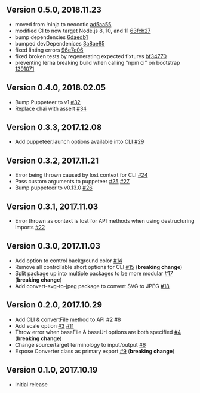 ## Version 0.5.0, 2018.11.23

* moved from !ninja to neocotic [ad5aa55](https://github.com/neocotic/convert-svg/commit/ad5aa559daa04a4276fc025e0a37d0d9768eab28)
* modified CI to now target Node.js 8, 10, and 11 [63fcb27](https://github.com/neocotic/convert-svg/commit/63fcb2702cba03ec12f7998c0c0ee0b84b862986)
* bump dependencies [6daedb1](https://github.com/neocotic/convert-svg/commit/6daedb1d27f56455d7797628bbff90aa59597565)
* bumped devDependenices [3a8ae85](https://github.com/neocotic/convert-svg/commit/3a8ae8528939819a90f2754adacc82864475d967)
* fixed linting errors [96e7e06](https://github.com/neocotic/convert-svg/commit/96e7e061abb75b83b92ca675f2d1bb68e76f28ae)
* fixed broken tests by regenerating expected fixtures [bf34770](https://github.com/neocotic/convert-svg/commit/bf34770a5707903849cd8005a7b82d735ee3c281)
* preventing lerna breaking build when calling "npm ci" on bootstrap [1391071](https://github.com/neocotic/convert-svg/commit/1391071f57550d2b9b9ded5dca84776d3ce11fa7)

## Version 0.4.0, 2018.02.05

* Bump Puppeteer to v1 [#32](https://github.com/neocotic/convert-svg/issues/32)
* Replace chai with assert [#34](https://github.com/neocotic/convert-svg/issues/34)

## Version 0.3.3, 2017.12.08

* Add puppeteer.launch options available into CLI [#29](https://github.com/neocotic/convert-svg/issues/29)

## Version 0.3.2, 2017.11.21

* Error being thrown caused by lost context for CLI [#24](https://github.com/neocotic/convert-svg/issues/24)
* Pass custom arguments to puppeteer [#25](https://github.com/neocotic/convert-svg/issues/25) [#27](https://github.com/neocotic/convert-svg/issues/27)
* Bump puppeteer to v0.13.0 [#26](https://github.com/neocotic/convert-svg/issues/26)

## Version 0.3.1, 2017.11.03

* Error thrown as context is lost for API methods when using destructuring imports [#22](https://github.com/neocotic/convert-svg/issues/22)

## Version 0.3.0, 2017.11.03

* Add option to control background color [#14](https://github.com/neocotic/convert-svg/issues/14)
* Remove all controllable short options for CLI [#15](https://github.com/neocotic/convert-svg/issues/15) (**breaking change**)
* Split package up into multiple packages to be more modular [#17](https://github.com/neocotic/convert-svg/issues/17) (**breaking change**)
* Add convert-svg-to-jpeg package to convert SVG to JPEG [#18](https://github.com/neocotic/convert-svg/issues/18)

## Version 0.2.0, 2017.10.29

* Add CLI & convertFile method to API [#2](https://github.com/neocotic/convert-svg/issues/2) [#8](https://github.com/neocotic/convert-svg/issues/8)
* Add scale option [#3](https://github.com/neocotic/convert-svg/issues/3) [#11](https://github.com/neocotic/convert-svg/issues/11)
* Throw error when baseFile & baseUrl options are both specified [#4](https://github.com/neocotic/convert-svg/issues/4) (**breaking change**)
* Change source/target terminology to input/output [#6](https://github.com/neocotic/convert-svg/issues/6)
* Expose Converter class as primary export [#9](https://github.com/neocotic/convert-svg/issues/9) (**breaking change**)

## Version 0.1.0, 2017.10.19

* Initial release
